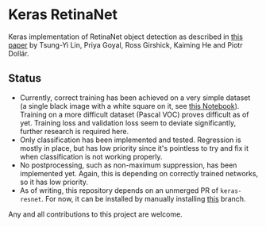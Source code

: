 # Keras RetinaNet
Keras implementation of RetinaNet object detection as described in [this paper](https://arxiv.org/abs/1708.02002) by Tsung-Yi Lin, Priya Goyal, Ross Girshick, Kaiming He and Piotr Dollár.

## Status
* Currently, correct training has been achieved on a very simple dataset (a single black image with a white square on it, see [this Notebook](https://gist.github.com/hgaiser/a2c053ce8dfdd6a829e56c4b3ede5ad3)). Training on a more difficult dataset (Pascal VOC) proves difficult as of yet. Training loss and validation loss seem to deviate significantly, further research is required here.
* Only classification has been implemented and tested. Regression is mostly in place, but has low priority since it's pointless to try and fix it when classification is not working properly.
* No postprocessing, such as non-maximum suppression, has been implemented yet. Again, this is depending on correctly trained networks, so it has low priority.
* As of writing, this repository depends on an unmerged PR of `keras-resnet`. For now, it can be installed by manually installing [this](https://github.com/delftrobotics-forks/keras-resnet/tree/expose-intermediate) branch.

Any and all contributions to this project are welcome.
